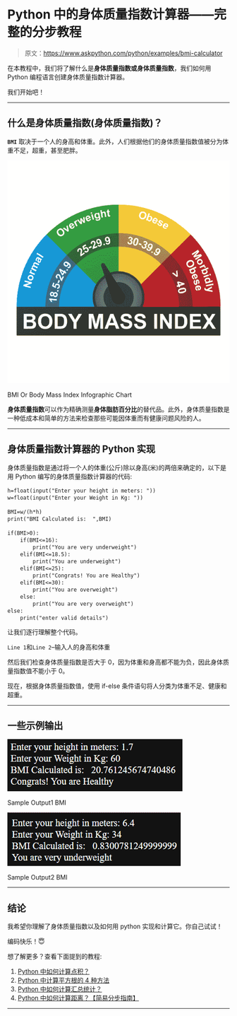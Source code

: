 # Python 中的身体质量指数计算器——完整的分步教程

> 原文：<https://www.askpython.com/python/examples/bmi-calculator>

在本教程中，我们将了解什么是**身体质量指数或身体质量指数**，我们如何用 Python 编程语言创建身体质量指数计算器。

我们开始吧！

* * *

## 什么是身体质量指数(身体质量指数)？

**`BMI`** 取决于一个人的身高和体重。此外，人们根据他们的身体质量指数值被分为体重不足，超重，甚至肥胖。

![BMI Or Body Mass Index Infographic Chart](img/b82f02bbb31a33af587b29857517e0d4.png)

BMI Or Body Mass Index Infographic Chart

**身体质量指数**可以作为精确测量**身体脂肪百分比**的替代品。此外，身体质量指数是一种低成本和简单的方法来检查那些可能因体重而有健康问题风险的人。

* * *

## 身体质量指数计算器的 Python 实现

身体质量指数是通过将一个人的体重(公斤)除以身高(米)的两倍来确定的，以下是用 Python 编写的身体质量指数计算器的代码:

```
h=float(input("Enter your height in meters: "))
w=float(input("Enter your Weight in Kg: "))

BMI=w/(h*h)
print("BMI Calculated is:  ",BMI)

if(BMI>0):
	if(BMI<=16):
		print("You are very underweight")
	elif(BMI<=18.5):
		print("You are underweight")
	elif(BMI<=25):
		print("Congrats! You are Healthy")
	elif(BMI<=30):
		print("You are overweight")
	else: 
        print("You are very overweight")
else:
    print("enter valid details")

```

让我们逐行理解整个代码。

`Line 1`和`Line 2`–输入人的身高和体重

然后我们检查身体质量指数是否大于 0，因为体重和身高都不能为负，因此身体质量指数值不能小于 0。

现在，根据身体质量指数值，使用 if-else 条件语句将人分类为体重不足、健康和超重。

* * *

## 一些示例输出

![Sample Output1 BMI](img/f62fa888864a6ac7bfd0d0a45f4fac27.png)

Sample Output1 BMI

![Sample Output2 BMI](img/c96fb9d11d5ec7f511bbb2a602793b9c.png)

Sample Output2 BMI

* * *

## 结论

我希望你理解了身体质量指数以及如何用 python 实现和计算它。你自己试试！

编码快乐！😇

想了解更多？查看下面提到的教程:

1.  [Python 中如何计算点积？](https://www.askpython.com/python-modules/numpy/dot-product)
2.  [Python 中计算平方根的 4 种方法](https://www.askpython.com/python/examples/calculate-square-root)
3.  [Python 中如何计算汇总统计？](https://www.askpython.com/python/examples/calculate-summary-statistics)
4.  [Python 中如何计算距离？【简易分步指南】](https://www.askpython.com/python/examples/compute-distances-in-python)

* * *
